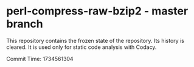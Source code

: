 # perl-compress-raw-bzip2 - master branch

This repository contains the frozen state of the repository.
Its history is cleared. It is used only for static code
analysis with Codacy.

Commit Time: 1734561304
